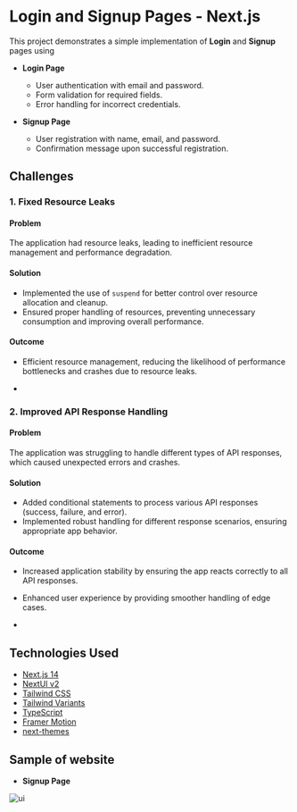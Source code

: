 # Login and Signup Pages - Next.js  

This project demonstrates a simple implementation of **Login** and **Signup** pages using 

- **Login Page**  
  - User authentication with email and password.  
  - Form validation for required fields.  
  - Error handling for incorrect credentials.  

- **Signup Page**  
  - User registration with name, email, and password.  
  - Confirmation message upon successful registration.
 
## Challenges

### 1. Fixed Resource Leaks
#### Problem
The application had resource leaks, leading to inefficient resource management and performance degradation.

#### Solution
- Implemented the use of `suspend` for better control over resource allocation and cleanup.
- Ensured proper handling of resources, preventing unnecessary consumption and improving overall performance.

#### Outcome
- Efficient resource management, reducing the likelihood of performance bottlenecks and crashes due to resource leaks.

-

### 2. Improved API Response Handling
#### Problem
The application was struggling to handle different types of API responses, which caused unexpected errors and crashes.

#### Solution
- Added conditional statements to process various API responses (success, failure, and error).
- Implemented robust handling for different response scenarios, ensuring appropriate app behavior.

#### Outcome
- Increased application stability by ensuring the app reacts correctly to all API responses.
- Enhanced user experience by providing smoother handling of edge cases.

-

## Technologies Used

- [Next.js 14](https://nextjs.org/docs/getting-started)
- [NextUI v2](https://nextui.org/)
- [Tailwind CSS](https://tailwindcss.com/)
- [Tailwind Variants](https://tailwind-variants.org)
- [TypeScript](https://www.typescriptlang.org/)
- [Framer Motion](https://www.framer.com/motion/)
- [next-themes](https://github.com/pacocoursey/next-themes)

## Sample of website
- **Signup Page**
  
![ui](https://github.com/user-attachments/assets/7f218e8d-c8fa-47d4-bc91-9323359d9a3f)



